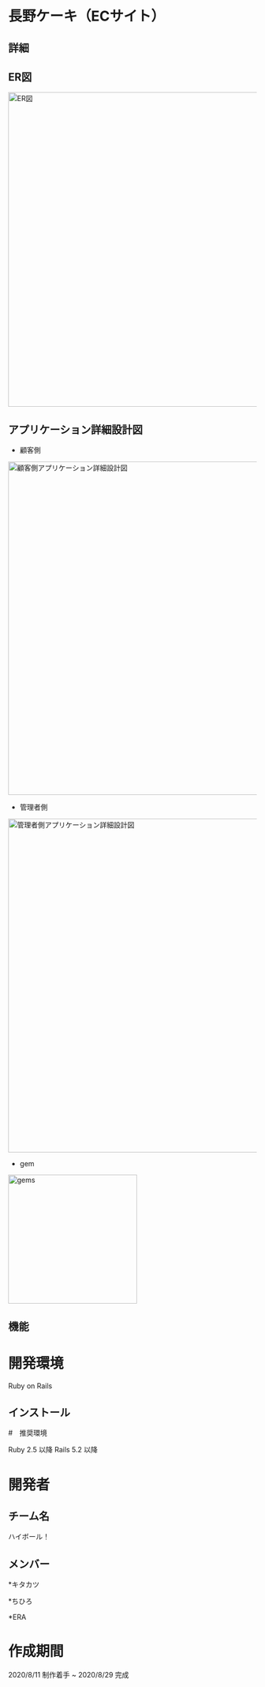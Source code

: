 # 長野ケーキ（ECサイト）

## 詳細

## ER図

<img width="637" alt="ER図" src="https://user-images.githubusercontent.com/62973593/91528137-0dfcb500-e942-11ea-814d-e5a2155574b6.png">

## アプリケーション詳細設計図

* 顧客側

<img width="675" alt="顧客側アプリケーション詳細設計図" src="https://user-images.githubusercontent.com/62973593/91529346-148c2c00-e944-11ea-9d17-6846f60f1707.png">

* 管理者側

<img width="676" alt="管理者側アプリケーション詳細設計図" src="https://user-images.githubusercontent.com/62973593/91529376-240b7500-e944-11ea-8a8c-a5f6cf07ce34.png">

* gem

<img width="261" alt="gems" src="https://user-images.githubusercontent.com/62973593/91529418-3a193580-e944-11ea-8a36-5891fc96188f.png">

## 機能

# 開発環境

Ruby on Rails

## インストール

#　推奨環境

Ruby 2.5 以降 Rails 5.2 以降

# 開発者

## チーム名

ハイボール！

## メンバー

*キタカツ

*ちひろ

*ERA

# 作成期間

2020/8/11 制作着手 ~ 2020/8/29 完成 


